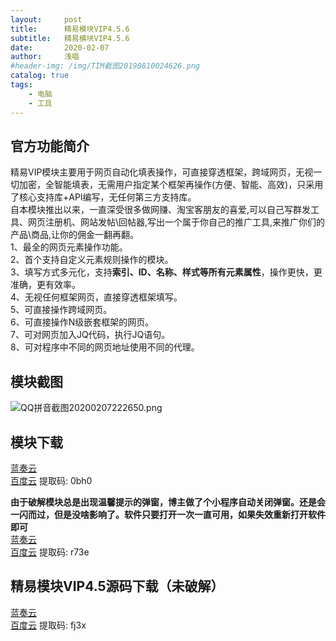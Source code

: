 ```yaml
---
layout:     post
title:      精易模块VIP4.5.6
subtitle:   精易模块VIP4.5.6
date:       2020-02-07
author:     浅唱
#header-img: /img/TIM截图20190810024626.png
catalog: true
tags:
    - 电脑
    - 工具
---
```



## 官方功能简介
精易VIP模块主要用于网页自动化填表操作，可直接穿透框架，跨域网页，无视一切加密，全智能填表，无需用户指定某个框架再操作(方便、智能、高效)，只采用了核心支持库+API编写，无任何第三方支持库。  
自本模块推出以来，一直深受很多做网赚、淘宝客朋友的喜爱,可以自己写群发工具、网页注册机、网站发帖\回帖器,写出一个属于你自己的推广工具,来推广你们的产品\商品,让你的佣金一翻再翻。  
1、最全的网页元素操作功能。  
2、首个支持自定义元素规则操作的模块。  
3、填写方式多元化，支持**索引、ID、名称、样式等所有元素属性**，操作更快，更准确，更有效率。  
4、无视任何框架网页，直接穿透框架填写。  
5、可直接操作跨域网页。  
6、可直接操作N级嵌套框架的网页。  
7、可对网页加入JQ代码，执行JQ语句。  
8、可对程序中不同的网页地址使用不同的代理。  

## 模块截图
![QQ拼音截图20200207222650.png](https://cdn.jsdelivr.net/gh/qcnhy/blog.github.io/img/QQ拼音截图20200207222650.png)

## 模块下载
[蓝奏云](https://www.lanzous.com/i958fif)   
[百度云](https://pan.baidu.com/s/1jDi9lXmdlc-VkmoH_QuoUw) 提取码: 0bh0  
  
**由于破解模块总是出现温馨提示的弹窗，博主做了个小程序自动关闭弹窗。还是会一闪而过，但是没啥影响了。软件只要打开一次一直可用，如果失效重新打开软件即可**  
[蓝奏云](https://www.lanzous.com/i95eihi)  
[百度云](https://pan.baidu.com/s/1B9v12UQV_RTFCBGVhpARxA) 提取码: r73e  

## 精易模块VIP4.5源码下载（未破解）
[蓝奏云](https://www.lanzous.com/i958afc)  
[百度云](https://pan.baidu.com/s/1qJpJX2qCjXwW5s5ceCxxlw) 提取码: fj3x  

  
      
